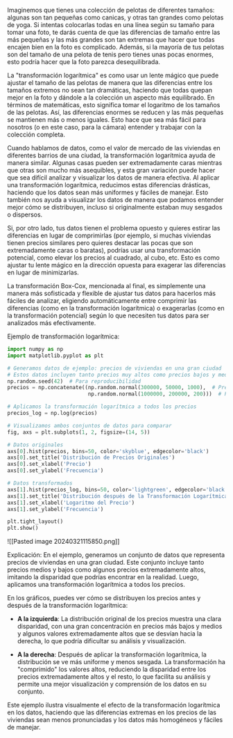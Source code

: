 Imaginemos que tienes una colección de pelotas de diferentes tamaños: algunas son tan pequeñas como canicas, y otras tan grandes como pelotas de yoga. Si intentas colocarlas todas en una línea según su tamaño para tomar una foto, te darás cuenta de que las diferencias de tamaño entre las más pequeñas y las más grandes son tan extremas que hacer que todas encajen bien en la foto es complicado. Además, si la mayoría de tus pelotas son del tamaño de una pelota de tenis pero tienes unas pocas enormes, esto podría hacer que la foto parezca desequilibrada.

La "transformación logarítmica" es como usar un lente mágico que puede ajustar el tamaño de las pelotas de manera que las diferencias entre los tamaños extremos no sean tan dramáticas, haciendo que todas quepan mejor en la foto y dándole a la colección un aspecto más equilibrado. En términos de matemáticas, esto significa tomar el logaritmo de los tamaños de las pelotas. Así, las diferencias enormes se reducen y las más pequeñas se mantienen más o menos iguales. Esto hace que sea más fácil para nosotros (o en este caso, para la cámara) entender y trabajar con la colección completa.

Cuando hablamos de datos, como el valor de mercado de las viviendas en diferentes barrios de una ciudad, la transformación logarítmica ayuda de manera similar. Algunas casas pueden ser extremadamente caras mientras que otras son mucho más asequibles, y esta gran variación puede hacer que sea difícil analizar y visualizar los datos de manera efectiva. Al aplicar una transformación logarítmica, reducimos estas diferencias drásticas, haciendo que los datos sean más uniformes y fáciles de manejar. Esto también nos ayuda a visualizar los datos de manera que podamos entender mejor cómo se distribuyen, incluso si originalmente estaban muy sesgados o dispersos.

Si, por otro lado, tus datos tienen el problema opuesto y quieres estirar las diferencias en lugar de comprimirlas (por ejemplo, si muchas viviendas tienen precios similares pero quieres destacar las pocas que son extremadamente caras o baratas), podrías usar una transformación potencial, como elevar los precios al cuadrado, al cubo, etc. Esto es como ajustar tu lente mágico en la dirección opuesta para exagerar las diferencias en lugar de minimizarlas.

La transformación Box-Cox, mencionada al final, es simplemente una manera más sofisticada y flexible de ajustar tus datos para hacerlos más fáciles de analizar, eligiendo automáticamente entre comprimir las diferencias (como en la transformación logarítmica) o exagerarlas (como en la transformación potencial) según lo que necesiten tus datos para ser analizados más efectivamente.

Ejemplo de transformación logarítmica:

```python
import numpy as np
import matplotlib.pyplot as plt

# Generamos datos de ejemplo: precios de viviendas en una gran ciudad
# Estos datos incluyen tanto precios muy altos como precios bajos y medios, imitando la disparidad real
np.random.seed(42)  # Para reproducibilidad
precios = np.concatenate((np.random.normal(300000, 50000, 1000),  # Precios medios y bajos
                          np.random.normal(1000000, 200000, 200)))  # Precios altos

# Aplicamos la transformación logarítmica a todos los precios
precios_log = np.log(precios)

# Visualizamos ambos conjuntos de datos para comparar
fig, axs = plt.subplots(1, 2, figsize=(14, 5))

# Datos originales
axs[0].hist(precios, bins=50, color='skyblue', edgecolor='black')
axs[0].set_title('Distribución de Precios Originales')
axs[0].set_xlabel('Precio')
axs[0].set_ylabel('Frecuencia')

# Datos transformados
axs[1].hist(precios_log, bins=50, color='lightgreen', edgecolor='black')
axs[1].set_title('Distribución después de la Transformación Logarítmica')
axs[1].set_xlabel('Logaritmo del Precio')
axs[1].set_ylabel('Frecuencia')

plt.tight_layout()
plt.show()
```
![[Pasted image 20240321115850.png]]

Explicación:
En el ejemplo, generamos un conjunto de datos que representa precios de viviendas en una gran ciudad. Este conjunto incluye tanto precios medios y bajos como algunos precios extremadamente altos, imitando la disparidad que podrías encontrar en la realidad. Luego, aplicamos una transformación logarítmica a todos los precios.

En los gráficos, puedes ver cómo se distribuyen los precios antes y después de la transformación logarítmica:

- **A la izquierda**: La distribución original de los precios muestra una clara disparidad, con una gran concentración en precios más bajos y medios y algunos valores extremadamente altos que se desvían hacia la derecha, lo que podría dificultar su análisis y visualización.

- **A la derecha**: Después de aplicar la transformación logarítmica, la distribución se ve más uniforme y menos sesgada. La transformación ha "comprimido" los valores altos, reduciendo la disparidad entre los precios extremadamente altos y el resto, lo que facilita su análisis y permite una mejor visualización y comprensión de los datos en su conjunto.

Este ejemplo ilustra visualmente el efecto de la transformación logarítmica en los datos, haciendo que las diferencias extremas en los precios de las viviendas sean menos pronunciadas y los datos más homogéneos y fáciles de manejar.